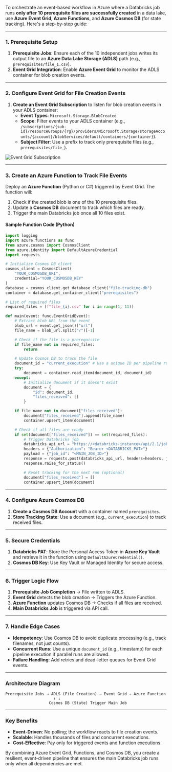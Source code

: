 To orchestrate an event-based workflow in Azure where a Databricks job runs **only after 10 prerequisite files are successfully created** in a data lake, use **Azure Event Grid**, **Azure Functions**, and **Azure Cosmos DB** (for state tracking). Here's a step-by-step guide:

---

### **1. Prerequisite Setup**
1. **Prerequisite Jobs**: Ensure each of the 10 independent jobs writes its output file to an **Azure Data Lake Storage (ADLS)** path (e.g., `prerequisites/file_1.csv`).
2. **Event Grid Integration**: Enable **Azure Event Grid** to monitor the ADLS container for blob creation events.

---

### **2. Configure Event Grid for File Creation Events**
1. **Create an Event Grid Subscription** to listen for blob creation events in your ADLS container:
   - **Event Types**: `Microsoft.Storage.BlobCreated`
   - **Scope**: Filter events to your ADLS container (e.g., `/subscriptions/{sub-id}/resourceGroups/{rg}/providers/Microsoft.Storage/storageAccounts/{account}/blobServices/default/containers/{container}`).
   - **Subject Filter**: Use a prefix to track only prerequisite files (e.g., `prerequisites/file_`).

![Event Grid Subscription](https://i.imgur.com/2G9oF0L.png)

---

### **3. Create an Azure Function to Track File Events**
Deploy an **Azure Function** (Python or C#) triggered by Event Grid. The function will:
1. Check if the created blob is one of the 10 prerequisite files.
2. Update a **Cosmos DB** document to track which files are ready.
3. Trigger the main Databricks job once all 10 files exist.

#### **Sample Function Code (Python)**
```python
import logging
import azure.functions as func
from azure.cosmos import CosmosClient
from azure.identity import DefaultAzureCredential
import requests

# Initialize Cosmos DB client
cosmos_client = CosmosClient(
    "YOUR_COSMOSDB_URI",
    credential="YOUR_COSMOSDB_KEY"
)
database = cosmos_client.get_database_client("file-tracking-db")
container = database.get_container_client("prerequisites")

# List of required files
required_files = [f"file_{i}.csv" for i in range(1, 11)]

def main(event: func.EventGridEvent):
    # Extract blob URL from the event
    blob_url = event.get_json()["url"]
    file_name = blob_url.split("/")[-1]

    # Check if the file is a prerequisite
    if file_name not in required_files:
        return

    # Update Cosmos DB to track the file
    document_id = "current_execution" # Use a unique ID per pipeline run
    try:
        document = container.read_item(document_id, document_id)
    except:
        # Initialize document if it doesn't exist
        document = {
            "id": document_id,
            "files_received": []
        }

    if file_name not in document["files_received"]:
        document["files_received"].append(file_name)
        container.upsert_item(document)

    # Check if all files are ready
    if set(document["files_received"]) == set(required_files):
        # Trigger Databricks job
        databricks_api_url = "https://<databricks-instance>/api/2.1/jobs/run-now"
        headers = {"Authorization": "Bearer <DATABRICKS_PAT>"}
        payload = {"job_id": "<MAIN_JOB_ID>"}
        response = requests.post(databricks_api_url, headers=headers, json=payload)
        response.raise_for_status()

        # Reset tracking for the next run (optional)
        document["files_received"] = []
        container.upsert_item(document)
```

---

### **4. Configure Azure Cosmos DB**
1. **Create a Cosmos DB Account** with a container named `prerequisites`.
2. **Store Tracking State**: Use a document (e.g., `current_execution`) to track received files.

---

### **5. Secure Credentials**
1. **Databricks PAT**: Store the Personal Access Token in **Azure Key Vault** and retrieve it in the function using `DefaultAzureCredential()`.
2. **Cosmos DB Key**: Use Key Vault or Managed Identity for secure access.

---

### **6. Trigger Logic Flow**
1. **Prerequisite Job Completion** → File written to ADLS.
2. **Event Grid** detects the blob creation → Triggers the Azure Function.
3. **Azure Function** updates Cosmos DB → Checks if all files are received.
4. **Main Databricks Job** is triggered via API call.

---

### **7. Handle Edge Cases**
- **Idempotency**: Use Cosmos DB to avoid duplicate processing (e.g., track filenames, not just counts).
- **Concurrent Runs**: Use a unique `document_id` (e.g., timestamp) for each pipeline execution if parallel runs are allowed.
- **Failure Handling**: Add retries and dead-letter queues for Event Grid events.

---

### **Architecture Diagram**
```
Prerequisite Jobs → ADLS (File Creation) → Event Grid → Azure Function
                     ↑ ↓
                   Cosmos DB (State) Trigger Main Job
```

---

### **Key Benefits**
- **Event-Driven**: No polling; the workflow reacts to file creation events.
- **Scalable**: Handles thousands of files and concurrent executions.
- **Cost-Effective**: Pay only for triggered events and function executions.

By combining Azure Event Grid, Functions, and Cosmos DB, you create a resilient, event-driven pipeline that ensures the main Databricks job runs only when all dependencies are met.